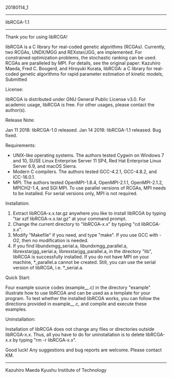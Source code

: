 20180114_1

***************
  libRCGA-1.1
***************


Thank you for using libRCGA!

libRCGA is a C library for real-coded genetic algorithms (RCGAs). Currently, two RCGAs, UNDX/MGG and REXstar/JGG, are implemented. For constrained optimization problems, the stochastic ranking can be used. RCGAs are paralleled by MPI. For details, see the original paper: Kazuhiro Maeda, Fred C. Boogerd, and Hiroyuki Kurata, libRCGA: a C library for real-coded genetic algorithms for rapid parameter estimation of kinetic models, Submitted


License:

libRCGA is distributed under GNU General Public License v3.0. For academic usage, libRCGA is free. For other usages, please contact the author(s).


Release Note:

Jan 11 2018: libRCGA-1.0 released.
Jan 14 2018: libRCGA-1.1 released. Bug fixed.


Requirements:

- UNIX-like operating systems. The authors tested Cygwin on Windows 7 and 10, SUSE Linux Enterprise Server 11 SP4, Red Hat Enterprise Linux Server 6.9, and macOS Sierra.
- Modern C compilers. The authors tested GCC-4.2.1, GCC-4.8.2, and ICC-16.0.1.
- MPI. The authors tested OpenMPI-1.8.4, OpenMPI-2.1.1, OpenMPI-2.1.2, MPICH2-1.4, and SGI MPI. To use parallel versions of RCGAs, MPI needs to be installed. For serial versions only, MPI is not required.


Installation:

1. Extract libRCGA-x.x.tar.gz anywhere you like to install libRCGA by typing "tar xzf libRCGA-x.x.tar.gz" at your command prompt.
2. Change the current directory to "libRCGA-x.x" by typing "cd libRCGA-x.x".
3. Modify "Makefile" if you need, and type "make". If you use GCC with -O2, then no modification is needed.
4. If you find libundxmgg_serial.a, libundxmgg_parallel.a, librexstarjgg_serial.a, librexstarjgg_parallel.a, in the directory "lib", libRCGA is successfully installed. If you do not have MPI on your machine, *_parallel.a cannot be created. Still, you can use the serial version of libRCGA, i.e. *_serial.a.


Quick Start:

Four example source codes (example_*_*.c) in the directory "example" illustrate how to use libRCGA and can be used as a template for your program. To test whether the installed libRCGA works, you can follow the directions provided in example_*_*.c, and compile and execute these examples.


Uninstallation:

Installation of libRCGA does not change any files or directories outside libRCGA-x.x. Thus, all you have to do for uninstallation is to delete libRCGA-x.x by typing "rm -r libRCGA-x.x".


Good luck! Any suggestions and bug reports are welcome. Please contact KM.


-------------------------------
Kazuhiro Maeda
Kyushu Institute of Technology
